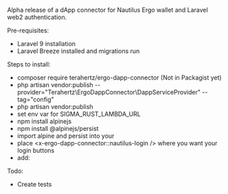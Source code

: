 Alpha release of a dApp connector for Nautilus Ergo wallet and Laravel web2 authentication. 

Pre-requisites:  
- Laravel 9 installation
- Laravel Breeze installed and migrations run

Steps to install:
- composer require terahertz/ergo-dapp-connector (Not in Packagist yet)
- php artisan vendor:publish --provider="Terahertz\ErgoDappConnector\DappServiceProvider" --tag="config"
- php artisan vendor:publish
- set env var for SIGMA_RUST_LAMBDA_URL
- npm install alpinejs
- npm install @alpinejs/persist
- import alpine and persist into your 
- place   <x-ergo-dapp-connector::nautilus-login /> where you want your login buttons
- add: <script src="{{ asset('vendor/terahertz/terahertz.js') }}"></script>

Todo:
- Create tests
